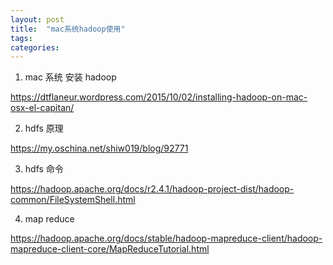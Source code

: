 ```yaml
---
layout: post
title:  "mac系统hadoop使用"
tags:
categories:
---
```


1. mac 系统 安装 hadoop

https://dtflaneur.wordpress.com/2015/10/02/installing-hadoop-on-mac-osx-el-capitan/

2. hdfs 原理

https://my.oschina.net/shiw019/blog/92771

3. hdfs 命令

https://hadoop.apache.org/docs/r2.4.1/hadoop-project-dist/hadoop-common/FileSystemShell.html

4. map reduce

https://hadoop.apache.org/docs/stable/hadoop-mapreduce-client/hadoop-mapreduce-client-core/MapReduceTutorial.html
